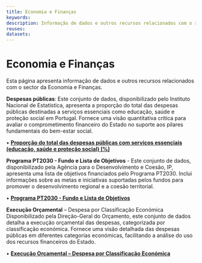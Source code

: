 ```yaml
---
title: Economia e Finanças
keywords:
description: Informação de dados e outros recursos relacionados com o sector da Economia e Finanças.
reuses:
datasets:
---
```

# Economia e Finanças

Esta página apresenta informação de dados e outros recursos relacionados com o sector da Economia e Finanças.

**Despesas públicas**: Este conjunto de dados, disponibilizado pelo Instituto Nacional de Estatística, apresenta a proporção do total das despesas públicas destinadas a serviços essenciais como educação, saúde e proteção social em Portugal. Fornece uma visão quantitativa crítica para avaliar o comprometimento financeiro do Estado no suporte aos pilares fundamentais do bem-estar social.

•	[**Proporção do total das despesas públicas com serviços essenciais (educação, saúde e proteção social) (%)**](https://dados.gov.pt/pt/datasets/proporcao-do-total-das-despesas-publicas-com-servicos-essenciais-educacao-saude-e-protecao-social-1/)

**Programa PT2030 - Fundo e Lista de Objetivos** - Este conjunto de dados, disponibilizado pela Agência para o Desenvolvimento e Coesão, IP, apresenta uma lista de objetivos financiados pelo Programa PT2030. Inclui informações sobre as metas e iniciativas suportadas pelos fundos para promover o desenvolvimento regional e a coesão territorial.

•	[**Programa PT2030 - Fundo e Lista de Objetivos**](https://dados.gov.pt/pt/datasets/dataset-pt2030-programa-fundo-lista-de-objetivos/) 

**Execução Orçamental** – Despesa por Classificação Económica
Disponibilizado pela Direção-Geral do Orçamento, este conjunto de dados detalha a execução orçamental das despesas, categorizada por classificação económica. Fornece uma visão detalhada das despesas públicas em diferentes categorias económicas, facilitando a análise do uso dos recursos financeiros do Estado.

•	[**Execução Orçamental – Despesa por Classificação Económica**](https://dados.gov.pt/pt/datasets/execucao-orcamental-despesa-por-classificacao-economica/)
